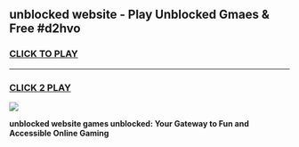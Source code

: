 
## unblocked website - Play Unblocked Gmaes & Free #d2hvo
<h3>
<a href="https://news.freeplayer.one?title=unblocked_website&ref=24F">CLICK TO PLAY</a></h3>
<hr>

<h3>
<a href="https://news.freeplayer.one?title=unblocked_website&ref=24F">CLICK 2 PLAY</a>
  
</h3>

<a href="https://news.freeplayer.one?title=unblocked_website&ref=24F/"><img src="https://clearcache.store/games.png"></a>


**unblocked website games unblocked: Your Gateway to Fun and Accessible Online Gaming**
